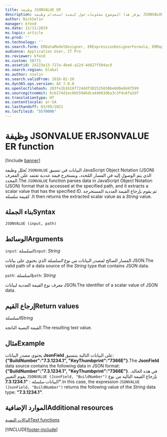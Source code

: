 ```yaml
---
title: وظيفة JSONVALUE ER
description: يوفر هذا الموضوع معلومات حول كيفية استخدام وظيفة JSONVALUE ER.
author: NickSelin
manager: kfend
ms.date: 12/11/2019
ms.topic: article
ms.prod: ''
ms.technology: ''
ms.search.form: ERDataModelDesigner, ERExpressionDesignerFormula, ERMappedFormatDesigner, ERModelMappingDesigner
audience: Application User, IT Pro
ms.reviewer: kfend
ms.custom: 58771
ms.assetid: 24223e13-727a-4be6-a22d-4d427f504ac9
ms.search.region: Global
ms.author: nselin
ms.search.validFrom: 2016-02-28
ms.dyn365.ops.version: AX 7.0.0
ms.openlocfilehash: 203fe1b1616f724ddf3015258306e0d9e8d4f599
ms.sourcegitcommit: 6cb174d1ec8b55946dca4db03d6a3c3f4c6fa2df
ms.translationtype: HT
ms.contentlocale: ar-SA
ms.lasthandoff: 03/09/2021
ms.locfileid: "5570006"
---
```

# <a name="jsonvalue-er-function"></a><span data-ttu-id="647b2-103">وظيفة JSONVALUE ER</span><span class="sxs-lookup"><span data-stu-id="647b2-103">JSONVALUE ER function</span></span>

[!include [banner](../includes/banner.md)]

<span data-ttu-id="647b2-104">تُحلل وظيفة `JSONVALUE` البيانات في تنسيق JavaScript Object Notation (JSON) الذي يتم الوصول إليه في المسار المُحدد، ويستخرج قيمة عددية تعتمد على المعرف المحدد.‬</span><span class="sxs-lookup"><span data-stu-id="647b2-104">The `JSONVALUE` function parses data in JavaScript Object Notation (JSON) format that is accessed at the specified path, and it extracts a scalar value that has the specified ID.</span></span> <span data-ttu-id="647b2-105">ثم يقوم بإرجاع القيمة العددية المستخرجة كقيمة *سلسلة* .</span><span class="sxs-lookup"><span data-stu-id="647b2-105">It then returns the extracted scalar value as a *String* value.</span></span>

## <a name="syntax"></a><span data-ttu-id="647b2-106">بناء الجملة</span><span class="sxs-lookup"><span data-stu-id="647b2-106">Syntax</span></span>

```vb
JSONVALUE (input, path)
```

## <a name="arguments"></a><span data-ttu-id="647b2-107">الوسائط</span><span class="sxs-lookup"><span data-stu-id="647b2-107">Arguments</span></span>

<span data-ttu-id="647b2-108">`input`: *السلسلة*</span><span class="sxs-lookup"><span data-stu-id="647b2-108">`input`: *String*</span></span>

<span data-ttu-id="647b2-109">المسار الصالح لمصدر البيانات من نوع *السلسلة* الذي يحتوي على بيانات JSON.</span><span class="sxs-lookup"><span data-stu-id="647b2-109">The valid path of a data source of the *String* type that contains JSON data.</span></span>

<span data-ttu-id="647b2-110">`path`: *السلسلة*</span><span class="sxs-lookup"><span data-stu-id="647b2-110">`path`: *String*</span></span>

<span data-ttu-id="647b2-111">معرف نوع القيمة العددية لبيانات JSON.</span><span class="sxs-lookup"><span data-stu-id="647b2-111">The identifier of a scalar value of JSON data.</span></span>

## <a name="return-values"></a><span data-ttu-id="647b2-112">إرجاع القيم</span><span class="sxs-lookup"><span data-stu-id="647b2-112">Return values</span></span>

<span data-ttu-id="647b2-113">*السلسلة*</span><span class="sxs-lookup"><span data-stu-id="647b2-113">*String*</span></span>

<span data-ttu-id="647b2-114">القيمة النصية الناتجة.</span><span class="sxs-lookup"><span data-stu-id="647b2-114">The resulting text value.</span></span>

## <a name="example"></a><span data-ttu-id="647b2-115">مثال</span><span class="sxs-lookup"><span data-stu-id="647b2-115">Example</span></span>

<span data-ttu-id="647b2-116">يحتوي مصدر البيانات **JsonField** على البيانات التالية بتنسيق: **{"BuildNumber":"7.3.1234.1", "KeyThumbprint":"7366E"}**.</span><span class="sxs-lookup"><span data-stu-id="647b2-116">The **JsonField** data source contains the following data in JSON format: **{"BuildNumber":"7.3.1234.1", "KeyThumbprint":"7366E"}**.</span></span> <span data-ttu-id="647b2-117">في هذه الحالة، يقوم التعبير `JSONVALUE (JsonField, "BuildNumber")` بإرجاع القيمة التالية من نوع البيانات *سلسلة* : **"7.3.1234.1"**.</span><span class="sxs-lookup"><span data-stu-id="647b2-117">In this case, the expression `JSONVALUE (JsonField, "BuildNumber")` returns the following value of the *String* data type: **"7.3.1234.1"**.</span></span>

## <a name="additional-resources"></a><span data-ttu-id="647b2-118">الموارد الإضافية</span><span class="sxs-lookup"><span data-stu-id="647b2-118">Additional resources</span></span>

[<span data-ttu-id="647b2-119">الدالات النصية</span><span class="sxs-lookup"><span data-stu-id="647b2-119">Text functions</span></span>](er-functions-category-text.md)


[!INCLUDE[footer-include](../../../includes/footer-banner.md)]